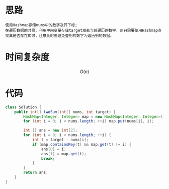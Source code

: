 # 思路
    使用Hashmap存储nums中的数字及其下标;
    在遍历数据的时候，利用中间变量存储target减去当前遍历的数字，则只需要使用Hashmap查找其是否存在即可，注意此时要避免查到的数字为遍历到的数据。

# 时间复杂度
$$
        O(n)
$$


# 代码
```java
class Solution {
    public int[] twoSum(int[] nums, int target) {
        HashMap<Integer, Integer> map = new HashMap<Integer, Integer>();
        for (int i = 0; i < nums.length; ++i) map.put(nums[i], i);

        int [] ans = new int[2];
        for (int i = 0; i < nums.length; ++i) {
            int t = target - nums[i];
            if (map.containsKey(t) && map.get(t) != i) {
                ans[0] = i;
                ans[1] = map.get(t);
                break;
            }
        } 
        return ans;
    }
}
```